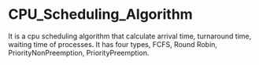 # CPU_Scheduling_Algorithm

It is a cpu scheduling algorithm that calculate arrival time, turnaround time, waiting time of processes.  It has four types, FCFS, Round Robin, PriorityNonPreemption, PriorityPreemption.
